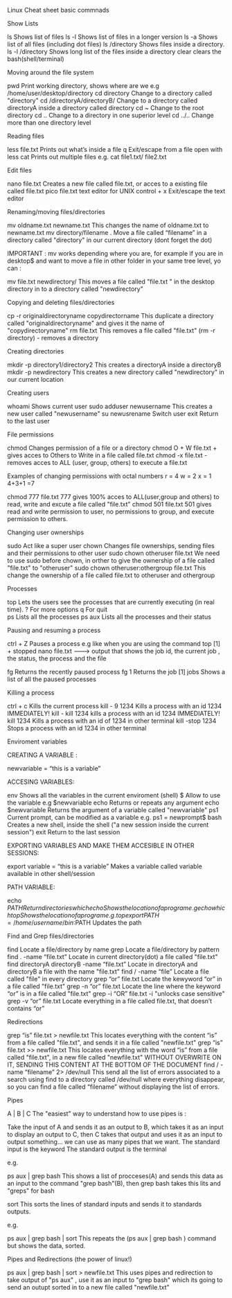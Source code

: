 Linux Cheat sheet basic commnads

Show Lists

ls                            Shows list of files 
ls -l                         Shows list of files in a longer version
ls -a                         Shows list of all files (including dot files)
ls /directory                 Shows files inside a directory.
ls -l /directory              Shows long list of the files inside a directory
clear                         clears the bash(shell/terminal)


Moving around the file system

pwd                           Print working directory, shows where are we e.g /home/user/desktop/directory
cd directory                  Change to a directory called "directory"
cd  /directoryA/directoryB/   Change to a directory called directoryA inside a directory called directory
cd ~                          Change to the root directory
cd ..                         Change to a directory in one superior level
cd ../..                      Change more than one directory level 


Reading files

less file.txt                 Prints out what’s inside a file
q                             Exit/escape from a file open with less
cat                           Prints out multiple files e.g. cat file1.txt/ file2.txt 


Edit files

nano file.txt                 Creates a new file called file.txt, or acces to a existing file called file.txt
pico file.txt                 text editor for UNIX
control +  x                  Exit/escape the text editor


Renaming/moving   files/directories

mv oldname.txt  newname.txt   This changes the name of oldname.txt to newname.txt
mv directory/filename .       Move a file called “filename” in a directory called "directory" in our current directory (dont forget the dot)

IMPORTANT : mv works depending where you are, for example if you are in desktop$ and want to move a file in other folder in your same tree level, yo can :

mv file.txt newdirectory/    This moves a file called "file.txt " in the desktop directory in to a directory called "newdirectory"


Copying and deleting files/directories

cp -r originaldirectoryname copydirectorname          This duplicate a directory called "originaldirectoryname" and gives it the name of "copydirectoryname"
rm file.txt                                           This removes a file called "file.txt"
(rm -r directory) - removes a directory


Creating directories

mkdir -p directory1/directory2                        This creates a directoryA inside a directoryB
mkdir -p newdirectory                                 This creates a new directory called "newdirectory" in our current location


Creating users

whoami                                                Shows current user
sudo adduser newusername                              This creates a new user called "newusername"
su newusrename                                        Switch user 
exit                                                  Return to the last user


File permissions

chmod                                                 Changes permission of a file or a directory
chmod O + W    file.txt                               + gives acces to Others to Write in a file called file.txt
chmod -x file.txt                                     - removes acces to ALL (user, group, others) to execute a file.txt


Examples of changing permissions with octal numbers     r = 4          w = 2          x = 1             4+3+1 =7

chmod  777 file.txt               777 gives 100% acces to ALL(user,group and others) to read, write and excute a file called "file.txt"
chmod 501 file.txt                501 gives read and write permission to user, no permissions to group, and execute permission to others. 

Changing user ownerships

sudo                                                  Act like a super user
chown                                                 Changes file ownerships, sending files and their permissions to other user
sudo chown otheruser file.txt                         We need to use sudo before chown, in orther to give the ownership of a file called "file.txt" to "otheruser"
sudo chown otheruser:othergroup file.txt              This change the ownership of a file called file.txt to otheruser and othergroup


Processes

top                                 Lets the users see the processes that are currently executing (in real time).
?                                   For more options 
q                                   For quit   
ps                                  Lists all the processes
ps aux                              Lists all the processes and their status
  

Pausing and resuming a process

ctrl + Z                            Pauses a process e.g like when you are using the command top
[1] + stopped nano file.txt --->  output that shows the job id, the current job , the status, the process and the file 

fg                                 Returns the recently paused process
fg 1                               Returns the job [1] 
jobs                               Shows a list of all the paused processes


Killing a process

ctrl + c                           Kills the current process
kill - 9  1234                     Kills a process with an id 1234  IMMEDIATELY!
kill - kill  1234                  kills a process with an id 1234  IMMEDIATELY!
kill 1234                          Kills a process with an id of 1234 in other terminal
kill -stop  1234                   Stops a process with an id 1234 in other terminal


Enviroment variables

CREATING A VARIABLE :

newvariable = “this is a variable”  

ACCESING VARIABLES:

env                               Shows all the variables in the current enviroment (shell)
$                                 Allow to use the variable e.g $newvariable 
echo                              Returns or repeats any argument
echo $newvariable                 Returns the argument of a variable called "newvariable" 
ps1                               Current prompt, can be modified as a variable e.g. ps1 = newprompt$
bash                              Creates a new shell, inside the shell ("a new session inside the current session")
exit                              Return to the last session

EXPORTING VARIABLES AND MAKE THEM ACCESIBLE IN OTHER SESSIONS:

export variable = “this is a variable”     Makes a variable called variable available in other shell/session

PATH VARIABLE:

echo $PATH                             Return directories
which echo                             Shows the location of a program e.g echo 
which top                              Shows the location of a program e.g. top
export PATH=/home/username/bin:$PATH   Updates the path 



Find and Grep files/directories

find                                                 Locate a file/directory by name 
grep                                                 Locate a file/directory by pattern
find . -name “file.txt”                              Locate in current directory(dot) a file called "file.txt"
find directoryA directoryB -name “file.txt”          Locate in directoryA and directoryB a file with the name "file.txt"
find / -name “file”                                  Locate a file called "file" in every directory
grep “or” file.txt                                   Locate the kewyword “or” in a file called "file.txt"
grep -n “or” file.txt                                Locate the line where the keyword “or” is in a file called "file.txt"
grep -i “OR” file.txt                                -i "unlocks case sensitive"
grep -v “or” file.txt                                Locate everything in a file called file.txt, that doesn’t contains “or”


Redirections

grep “is”  file.txt > newfile.txt         This locates everything with the content “is” from a file called "file.txt", and sends it in a file called "newfile.txt" 
grep “is”  file.txt >> newfile.txt        This locates everything with the word “is” from a file called "file.txt", in a new file called "newfile.txt"  WITHOUT OVERWRITE ON IT, SENDING THIS CONTENT AT THE BOTTOM OF THE DOCUMENT
find / -name “filename” 2> /dev/null      This send all the list of errors associated to a search using find to a directory called /dev/null where everything disappear, so you can find a file called “filename” without displaying the list of errors.

Pipes

A | B | C  The "easiest" way to understand how to use pipes is :

Take the input of A and sends it as an output to B, which takes it as an input to display an output to C, then C takes that output and uses it as an input to output something... we can use as many pipes that we want.
The standard input is the keyword
The standard output is the terminal

e.g.

ps aux  |  grep bash            This shows a list of  procceses(A) and sends this data as an input to the command "grep bash"(B), then 
grep bash takes this lits and "greps" for bash

sort                            This sorts the lines of standard inputs and sends it to standards outputs.

e.g.

ps aux | grep bash | sort       This repeats the (ps aux |  grep bash ) command but shows the data, sorted.


Pipes and Redirections (the power of linux!)

ps aux | grep bash | sort > newfile.txt   This uses pipes and redirection to take output of "ps aux" , use it as an input to "grep bash" which its going to send an outupt sorted in to a new file called "newfile.txt"










